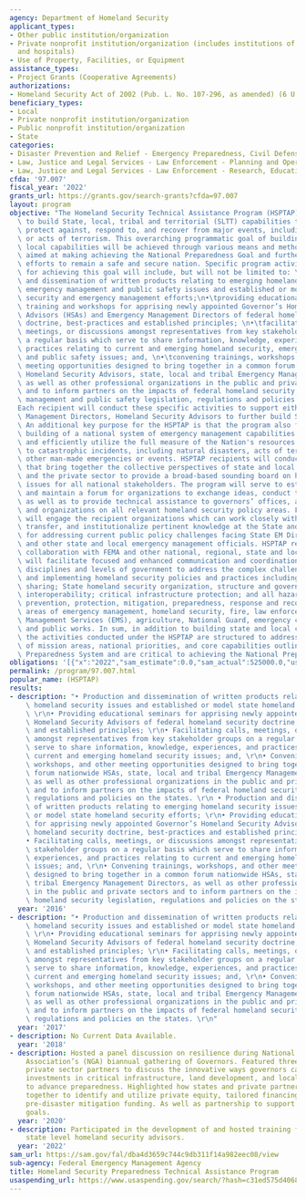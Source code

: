 ```yaml
---
agency: Department of Homeland Security
applicant_types:
- Other public institution/organization
- Private nonprofit institution/organization (includes institutions of higher education
  and hospitals)
- Use of Property, Facilities, or Equipment
assistance_types:
- Project Grants (Cooperative Agreements)
authorizations:
- Homeland Security Act of 2002 (Pub. L. No. 107-296, as amended) (6 U.S.C. § 313(b)(2)(G)).
beneficiary_types:
- Local
- Private nonprofit institution/organization
- Public nonprofit institution/organization
- State
categories:
- Disaster Prevention and Relief - Emergency Preparedness, Civil Defense
- Law, Justice and Legal Services - Law Enforcement - Planning and Operations
- Law, Justice and Legal Services - Law Enforcement - Research, Education, Training
cfda: '97.007'
fiscal_year: '2022'
grants_url: https://grants.gov/search-grants?cfda=97.007
layout: program
objective: "The Homeland Security Technical Assistance Program (HSPTAP) is established\
  \ to build State, local, tribal and territorial (SLTT) capabilities to prevent,\
  \ protect against, respond to, and recover from major events, including threats\
  \ or acts of terrorism. This overarching programmatic goal of building state and\
  \ local capabilities will be achieved through various means and methods, each one\
  \ aimed at making achieving the National Preparedness Goal and furthering our collective\
  \ efforts to remain a safe and secure nation. Specific program activities anticipated\
  \ for achieving this goal will include, but will not be limited to: \n•\tproduction\
  \ and dissemination of written products relating to emerging homeland security,\
  \ emergency management and public safety issues and established or model state homeland\
  \ security and emergency management efforts;\n•\tproviding educational seminars,\
  \ training and workshops for apprising newly appointed Governor’s Homeland Security\
  \ Advisors (HSAs) and Emergency Management Directors of federal homeland security\
  \ doctrine, best-practices and established principles; \n•\tfacilitating calls,\
  \ meetings, or discussions amongst representatives from key stakeholder groups on\
  \ a regular basis which serve to share information, knowledge, experiences, and\
  \ practices relating to current and emerging homeland security, emergency management\
  \ and public safety issues; and, \n•\tconvening trainings, workshops, and other\
  \ meeting opportunities designed to bring together in a common forum nationwide\
  \ Homeland Security Advisors, state, local and tribal Emergency Management Directors,\
  \ as well as other professional organizations in the public and private sectors\
  \ and to inform partners on the impacts of federal homeland security, emergency\
  \ management and public safety legislation, regulations and policies on the states.\n\
  Each recipient will conduct these specific activities to support either State Emergency\
  \ Management Directors, Homeland Security Advisors to further build SLTT capabilities.\
  \ An additional key purpose for the HSPTAP is that the program also furthers the\
  \ building of a national system of emergency management capabilities that can effectively\
  \ and efficiently utilize the full measure of the Nation's resources to respond\
  \ to catastrophic incidents, including natural disasters, acts of terrorism, and\
  \ other man-made emergencies or events. HSPTAP recipients will conduct activities\
  \ that bring together the collective perspectives of state and local elected officials\
  \ and the private sector to provide a broad-based sounding board on homeland security\
  \ issues for all national stakeholders. The program will serve to establish, provide,\
  \ and maintain a forum for organizations to exchange ideas, conduct targeted discussions,\
  \ as well as to provide technical assistance to governors’ offices, associations\
  \ and organizations on all relevant homeland security policy areas. Finally, HSPTAP\
  \ will engage the recipient organizations which can work closely with FEMA to develop,\
  \ transfer, and institutionalize pertinent knowledge at the State and local level\
  \ for addressing current public policy challenges facing State EM Directors, HSAs\
  \ and other state and local emergency management officials. HSPTAP recipients, through\
  \ collaboration with FEMA and other national, regional, state and local entities,\
  \ will facilitate focused and enhanced communication and coordination among all\
  \ disciplines and levels of government to address the complex challenges of developing\
  \ and implementing homeland security policies and practices including: intelligence\
  \ sharing; State homeland security organization, structure and governance; communications\
  \ interoperability; critical infrastructure protection; and all hazards disaster\
  \ prevention, protection, mitigation, preparedness, response and recovery to include\
  \ areas of emergency management, homeland security, fire, law enforcement, Emergency\
  \ Management Services (EMS), agriculture, National Guard, emergency communications,\
  \ and public works. In sum, in addition to building state and local capabilities,\
  \ the activities conducted under the HSPTAP are structured to address the full spectrum\
  \ of mission areas, national priorities, and core capabilities outlined in the National\
  \ Preparedness System and are critical to achieving the National Preparedness Goal."
obligations: '[{"x":"2022","sam_estimate":0.0,"sam_actual":525000.0,"usa_spending_actual":0.0},{"x":"2023","sam_estimate":525000.0,"sam_actual":0.0,"usa_spending_actual":0.0},{"x":"2024","sam_estimate":525000.0,"sam_actual":0.0,"usa_spending_actual":0.0}]'
permalink: /program/97.007.html
popular_name: (HSPTAP)
results:
- description: "• Production and dissemination of written products relating to emerging\
    \ homeland security issues and established or model state homeland security efforts;\
    \ \r\n• Providing educational seminars for apprising newly appointed Governor’s\
    \ Homeland Security Advisors of federal homeland security doctrine, best-practices\
    \ and established principles; \r\n• Facilitating calls, meetings, or discussions\
    \ amongst representatives from key stakeholder groups on a regular basis which\
    \ serve to share information, knowledge, experiences, and practices relating to\
    \ current and emerging homeland security issues; and, \r\n• Convening trainings,\
    \ workshops, and other meeting opportunities designed to bring together in a common\
    \ forum nationwide HSAs, state, local and tribal Emergency Management Directors,\
    \ as well as other professional organizations in the public and private sectors\
    \ and to inform partners on the impacts of federal homeland security legislation,\
    \ regulations and policies on the states. \r\n • Production and dissemination\
    \ of written products relating to emerging homeland security issues and established\
    \ or model state homeland security efforts; \r\n• Providing educational seminars\
    \ for apprising newly appointed Governor’s Homeland Security Advisors of federal\
    \ homeland security doctrine, best-practices and established principles; \r\n\
    • Facilitating calls, meetings, or discussions amongst representatives from key\
    \ stakeholder groups on a regular basis which serve to share information, knowledge,\
    \ experiences, and practices relating to current and emerging homeland security\
    \ issues; and, \r\n• Convening trainings, workshops, and other meeting opportunities\
    \ designed to bring together in a common forum nationwide HSAs, state, local and\
    \ tribal Emergency Management Directors, as well as other professional organizations\
    \ in the public and private sectors and to inform partners on the impacts of federal\
    \ homeland security legislation, regulations and policies on the states. \r\n"
  year: '2016'
- description: "• Production and dissemination of written products relating to emerging\
    \ homeland security issues and established or model state homeland security efforts;\
    \ \r\n• Providing educational seminars for apprising newly appointed Governor’s\
    \ Homeland Security Advisors of federal homeland security doctrine, best-practices\
    \ and established principles; \r\n• Facilitating calls, meetings, or discussions\
    \ amongst representatives from key stakeholder groups on a regular basis which\
    \ serve to share information, knowledge, experiences, and practices relating to\
    \ current and emerging homeland security issues; and, \r\n• Convening trainings,\
    \ workshops, and other meeting opportunities designed to bring together in a common\
    \ forum nationwide HSAs, state, local and tribal Emergency Management Directors,\
    \ as well as other professional organizations in the public and private sectors\
    \ and to inform partners on the impacts of federal homeland security legislation,\
    \ regulations and policies on the states. \r\n"
  year: '2017'
- description: No Current Data Available.
  year: '2018'
- description: Hosted a panel discussion on resilience during National Governor’s
    Association’s (NGA) biannual gathering of Governors. Featured three HSAs alongside
    private sector partners to discuss the innovative ways governors can make smart
    investments in critical infrastructure, land development, and local economies
    to advance preparedness. Highlighted how states and private partners could work
    together to identify and utilize private equity, tailored financing, and federal
    pre-disaster mitigation funding. As well as partnership to support emergency management
    goals.
  year: '2020'
- description: Participated in the development of and hosted training for newly appointed
    state level homeland security advisors.
  year: '2022'
sam_url: https://sam.gov/fal/dba4d3659c744c9db311f14a982eec08/view
sub-agency: Federal Emergency Management Agency
title: Homeland Security Preparedness Technical Assistance Program
usaspending_url: https://www.usaspending.gov/search/?hash=c31ed575d4068c02741c33182d6110a4
---
```


